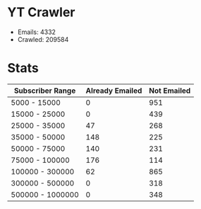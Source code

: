 # YT Crawler
- Emails: 4332
- Crawled: 209584

# Stats
| Subscriber Range  | Already Emailed | Not Emailed |
|-------|-------|-------|
| 5000 - 15000 | 0 | 951 |
| 15000 - 25000 | 0 | 439 |
| 25000 - 35000 | 47 | 268 |
| 35000 - 50000 | 148 | 225 |
| 50000 - 75000 | 140 | 231 |
| 75000 - 100000 | 176 | 114 |
| 100000 - 300000 | 62 | 865 |
| 300000 - 500000 | 0 | 318 |
| 500000 - 1000000 | 0 | 348 |
